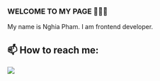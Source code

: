 ### WELCOME TO MY PAGE 👋👋👋
My name is Nghia Pham. I am frontend developer.
<br>
## 📫 How to reach me: 

<a href="https://github.com/nghiapham17-22/motel-manager-247">
  <!-- Change the `github-readme-stats.anuraghazra1.vercel.app` to `github-readme-stats.vercel.app`  -->
  <img align="center" src="https://github-readme-stats.anuraghazra1.vercel.app/api/pin/?username=uvipen&repo=QuickDraw&theme=radical" />
</a>    
